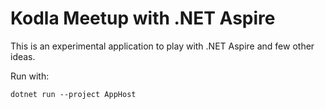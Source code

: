 # Kodla Meetup with .NET Aspire

This is an experimental application to play with .NET Aspire and few other ideas.

Run with:
```shell
dotnet run --project AppHost
```
